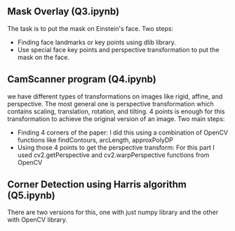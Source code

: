 ## Mask Overlay (Q3.ipynb)
The task is to put the mask on Einstein's face.
Two steps:
- Finding face landmarks or key points using dlib library.
- Use special face key points and perspective transformation to put the mask on the face.


## CamScanner program (Q4.ipynb)
we have different types of transformations on images like rigid, affine, and perspective. The most general one is perspective transformation which  
contains scaling, translation, rotation, and tilting. 4 points is enough for this transformation to achieve the original version of an image.
Two main steps:
- Finding 4 corners of the paper: I did this using a combination of OpenCV functions like findContours, arcLength, approxPolyDP
- Using those 4 points to get the perspective transform: For this part I used cv2.getPerspective and cv2.warpPerspective functions from OpenCV


## Corner Detection using Harris algorithm (Q5.ipynb)
There are two versions for this, one with just numpy library and the other with OpenCV library.
